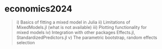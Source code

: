 # economics2024

> i) Basics of fitting a mixed model in Julia
> ii) Limitations of MixedModels.jl (what is not available)
> iii) Plotting functionality for mixed models
> iv) Integration with other packages Effects.jl, StandardizedPredictors.jl
> v) The parametric bootstrap, random effects selection
